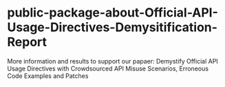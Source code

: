# public-package-about-Official-API-Usage-Directives-Demysitification-Report
More information and results to support our papaer: Demystify Official API Usage Directives with Crowdsourced API Misuse Scenarios, Erroneous Code Examples and Patches
